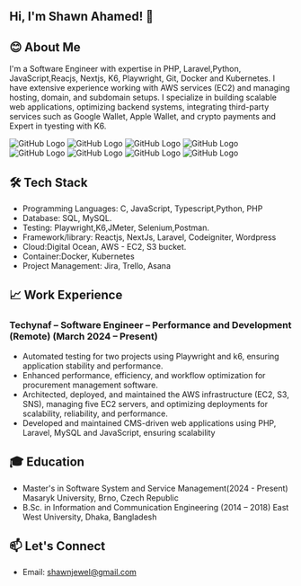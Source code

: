 ## Hi, I'm Shawn Ahamed! 👋
         
## 😊 About Me 

I'm a Software Engineer with expertise in PHP, Laravel,Python, JavaScript,Reacjs, Nextjs, K6, Playwright, Git, Docker and Kubernetes. I have extensive experience working with AWS services (EC2) and managing hosting, domain, and subdomain setups. I specialize in building scalable web applications, optimizing backend systems, integrating third-party services such as Google Wallet, Apple Wallet, and crypto payments and Expert in tyesting with K6.


![GitHub Logo](https://camo.githubusercontent.com/59f1bf1e0c03f98c620e6456751406b0c8dba1ac0590704d93303b45cfe536ab/68747470733a2f2f696d672e736869656c64732e696f2f62616467652f5048502d3737374242343f7374796c653d666f722d7468652d6261646765266c6f676f3d706870266c6f676f436f6c6f723d7768697465)
![GitHub Logo](https://camo.githubusercontent.com/839c2b7156d9a4e8f021ae6c539331e84ea18bf0fd0ee15835f0695a838b292e/68747470733a2f2f696d672e736869656c64732e696f2f62616467652f4c61726176656c2d4646324432303f7374796c653d666f722d7468652d6261646765266c6f676f3d6c61726176656c266c6f676f436f6c6f723d7768697465)
![GitHub Logo](https://camo.githubusercontent.com/b50d4b5449ac9bed0fc02238425fd56db93011d5019563595023ff0bb1a02162/68747470733a2f2f696d672e736869656c64732e696f2f62616467652f4a6176615363726970742d4637444631453f7374796c653d666f722d7468652d6261646765266c6f676f3d6a617661736372697074266c6f676f436f6c6f723d626c61636b)
![GitHub Logo](https://camo.githubusercontent.com/8e77945348567678f7ac7879dfb294400492ed429d16392c98db21a7c00934d2/68747470733a2f2f696d672e736869656c64732e696f2f62616467652f547970655363726970742d3030374143433f7374796c653d666f722d7468652d6261646765266c6f676f3d74797065736372697074266c6f676f436f6c6f723d7768697465)
![GitHub Logo](https://camo.githubusercontent.com/0e7b526d88d84770a3a40f05841e2f550d835c9de6ac4f65a5227cd9e64beefb/68747470733a2f2f696d672e736869656c64732e696f2f62616467652f4d7953514c2d3434373941313f7374796c653d666f722d7468652d6261646765266c6f676f3d6d7973716c266c6f676f436f6c6f723d7768697465)
![GitHub Logo](https://camo.githubusercontent.com/92fc708ce5842cfa0754b10f9e120f9748b5b447a3c55590978de596e27b1620/68747470733a2f2f696d672e736869656c64732e696f2f62616467652f4157532d3233324633453f7374796c653d666f722d7468652d6261646765266c6f676f3d616d617a6f6e2d617773266c6f676f436f6c6f723d7768697465)
![GitHub Logo](https://camo.githubusercontent.com/a1b0d308fd81d69d6cb59b067d1aa0d24ad250494bbe15d7e00086315e77ce59/68747470733a2f2f696d672e736869656c64732e696f2f62616467652f446f636b65722d3234393645443f7374796c653d666f722d7468652d6261646765266c6f676f3d646f636b6572266c6f676f436f6c6f723d7768697465)
![GitHub Logo](https://camo.githubusercontent.com/8a6912ffd6e3bba0d696c8803e3ff21a37f24cbca4a3433e23af910250e974ef/68747470733a2f2f696d672e736869656c64732e696f2f62616467652f4769742d4630353033323f7374796c653d666f722d7468652d6261646765266c6f676f3d676974266c6f676f436f6c6f723d7768697465)
## 🛠️ Tech Stack
- Programming Languages: C, JavaScript, Typescript,Python, PHP
- Database: SQL, MySQL.
- Testing: Playwright,K6,JMeter, Selenium,Postman.
- Framework/library: Reactjs, NextJs, Laravel, Codeigniter, Wordpress
- Cloud:Digital Ocean, AWS - EC2, S3 bucket.
- Container:Docker, Kubernetes
- Project Management: Jira, Trello, Asana

## 📈 Work Experience
### Techynaf – Software Engineer – Performance and Development (Remote) (March 2024 – Present)
- Automated testing for two projects using Playwright and k6, ensuring application stability and performance.
- Enhanced performance, efficiency, and workflow optimization for procurement management software.
- Architected, deployed, and maintained the AWS infrastructure (EC2, S3, SNS), managing five EC2 servers, and
optimizing deployments for scalability, reliability, and performance.
- Developed and maintained CMS-driven web applications using PHP, Laravel, MySQL and JavaScript, ensuring
scalability

## 🎓 Education
- Master's in Software System and Service Management(2024 - Present)
  Masaryk University, Brno, Czech Republic
- B.Sc. in Information and Communication Engineering (2014 – 2018)
  East West University, Dhaka, Bangladesh

## 📫 Let's Connect
- Email: shawnjewel@gmail.com

